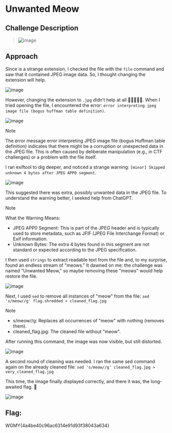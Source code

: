# Unwanted Meow

## Challenge Description
> ![image](https://github.com/user-attachments/assets/5cabae94-0a40-4164-b663-073c8bea9689)


## Approach
Since is a strange extension, I checked the file with the `file` command and saw that it contained JPEG image data. So, I thought changing the extension will help.

![image](https://github.com/user-attachments/assets/3e2bb250-e37a-499d-958e-aa77eab28835)

However, changing the extension to `.jpg` didn’t help at all 🤡🤡🤡🤡🤡. When I tried opening the file, I encountered the error:
`error interpreting jpeg image file (bogus huffman table definition)`.

![image](https://github.com/user-attachments/assets/60c61d75-563c-40b7-88dd-b878701b03b9)

> [!NOTE]  
> The error message error interpreting JPEG image file (bogus Huffman table definition) indicates that there might be a corruption or unexpected data in the JPEG file.
> This is often caused by deliberate manipulation (e.g., in CTF challenges) or a problem with the file itself.

I ran exiftool to dig deeper, and noticed a strange warning: `[minor] Skipped unknown 4 bytes after JPEG APP0 segment`.

![image](https://github.com/user-attachments/assets/2119c425-f635-43a9-909b-69a738f62dfc)

This suggested there was extra, possibly unwanted data in the JPEG file. To understand the warning better, I seeked help from ChatGPT.

> [!NOTE] 
> What the Warning Means:
> - JPEG APP0 Segment: This is part of the JPEG header and is typically used to store metadata, such as JFIF (JPEG File Interchange Format) or Exif information.
> - Unknown Bytes: The extra 4 bytes found in this segment are not standard or expected according to the JPEG specification.

I then used `strings` to extract readable text from the file and, to my surprise, found an endless stream of "meows." It dawned on me: the challenge was named "Unwanted Meow," so maybe removing these "meows" would help restore the file.

![image](https://github.com/user-attachments/assets/01521494-daaf-40fc-9d0c-cc3b2c622367)

Next, I used `sed` to remove all instances of "meow" from the file: `sed 's/meow//g' flag.shredded > cleaned_flag.jpg`

> [!NOTE] 
> - s/meow//g: Replaces all occurrences of "meow" with nothing (removes them).
> - cleaned_flag.jpg: The cleaned file without "meow".

After running this command, the image was now visible, but still distorted.

![image](https://github.com/user-attachments/assets/fd2079c9-d2ed-41dc-94ea-277b954e9c99)

A second round of cleaning was needed. I ran the same sed command again on the already cleaned file: `sed 's/meow//g' cleaned_flag.jpg > very_cleaned_flag.jpg`

This time, the image finally displayed correctly, and there it was, the long-awaited flag. 🎉

![image](https://github.com/user-attachments/assets/c4b8ddb4-4e23-4434-87ff-02e44692c107)

## Flag: 
WGMY{4a4be40c96ac6314e91d93f38043a634}



   



